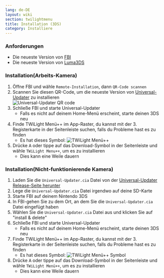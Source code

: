 ```yaml
---
lang: de-DE
layout: wiki
section: twilightmenu
title: Installation (3DS)
category: Installiere
---
```


### Anforderungen

- Die neueste Version von [FBI](https://github.com/Steveice10/FBI/releases)
- Die neueste Version von [Luma3DS](https://github.com/lumateam/luma3ds/releases)

### Installation(Arbeits-Kamera)
1. Öffne FBI und wähle `Remote-Installation`, dann `QR-Code scannen`
1. Scannen Sie diesen QR-Code, um die neueste Version von [Universal-Updater](https://github.com/Universal-Team/Universal-Updater) zu installieren<br> ![Universal-Updater QR code](https://db.universal-team.net/assets/images/qr/universal-updater.cia.png)
1. Schließe FBI und starte Universal-Updater
   - Falls es nicht auf deinem Home-Menü erscheint, starte deinen 3DS neu
1. Finde TWiLight Menü++ im App-Raster, du kannst mit der 3. Registerkarte in der Seitenleiste suchen, falls du Probleme hast es zu finden
   - Es hat dieses Symbol: ![TWiLight Menü++](https://raw.githubusercontent.com/DS-Homebrew/TWiLightMenu/master/booter/icon.bmp)
1. Drücke <kbd class="face">A</kbd> oder tippe auf das Download-Symbol in der Seitenleiste und wähle `TWiLight Menu++`, um es zu installieren
   - Dies kann eine Weile dauern

### Installation(Nicht-funktionierende Kamera)
1. Laden Sie die `Universal-Updater.cia` Datei von der [Universal-Updater Release-Seite herunter](https://github.com/Universal-Team/Universal-Updater/releases)
1. Lege die `Universal-Updater.cia` Datei irgendwo auf deine SD-Karte
1. Starte FBI auf deinem Nintendo 3DS
1. In FBI-gehen Sie zu dem Ort, an dem Sie die `Universal-Updater.cia` Datei eingefügt haben
1. Wählen Sie die `Universal-Updater.cia` Datei aus und klicken Sie auf "install & delete"
1. Schließe FBI und starte Universal-Updater
   - Falls es nicht auf deinem Home-Menü erscheint, starte deinen 3DS neu
1. Finde TWiLight Menü++ im App-Raster, du kannst mit der 3. Registerkarte in der Seitenleiste suchen, falls du Probleme hast es zu finden
   - Es hat dieses Symbol: ![TWiLight Menü++ Symbol](https://raw.githubusercontent.com/DS-Homebrew/TWiLightMenu/master/booter/icon.bmp)
1. Drücke <kbd class="face">A</kbd> oder tippe auf das Download-Symbol in der Seitenleiste und wähle `TWiLight Menü++`, um es zu installieren
   - Dies kann eine Weile dauern

